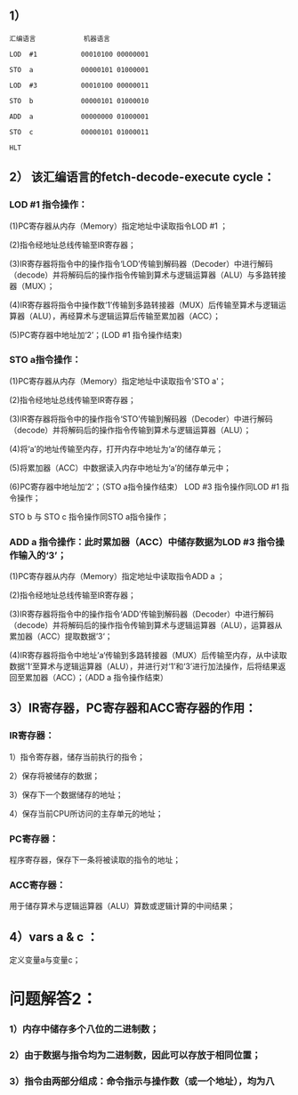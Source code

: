 ## 1）

    汇编语言            机器语言

    LOD  #1           00010100 00000001 

    STO  a            00000101 01000001

    LOD  #3           00010100 00000011

    STO  b            00000101 01000010

    ADD  a            00000000 01000001

    STO  c            00000101 01000011

    HLT               
## 2） 该汇编语言的fetch-decode-execute cycle：

### LOD   #1 指令操作：

(1)PC寄存器从内存（Memory）指定地址中读取指令LOD  #1 ；

(2)指令经地址总线传输至IR寄存器；

(3)IR寄存器将指令中的操作指令‘LOD’传输到解码器（Decoder）中进行解码（decode）并将解码后的操作指令传输到算术与逻辑运算器（ALU）与多路转接器（MUX）；

(4)IR寄存器将指令中操作数‘1’传输到多路转接器（MUX）后传输至算术与逻辑运算器（ALU），再经算术与逻辑运算后传输至累加器（ACC）；

(5)PC寄存器中地址加‘2’；(LOD  #1 指令操作结束)

### STO  a指令操作：

(1)PC寄存器从内存（Memory）指定地址中读取指令'STO  a'；

(2)指令经地址总线传输至IR寄存器；

(3)IR寄存器将指令中的操作指令‘STO’传输到解码器（Decoder）中进行解码（decode）并将解码后的操作指令传输到算术与逻辑运算器（ALU）；

(4)将‘a’的地址传输至内存，打开内存中地址为‘a’的储存单元；

(5)将累加器（ACC）中数据读入内存中地址为‘a’的储存单元中；

(6)PC寄存器中地址加‘2’；（STO  a指令操作结束）
LOD   #3 指令操作同LOD   #1 指令操作；

STO  b 与 STO  c 指令操作同STO  a指令操作；

### ADD a 指令操作：此时累加器（ACC）中储存数据为LOD  #3 指令操作输入的‘3’；

(1)PC寄存器从内存（Memory）指定地址中读取指令ADD a ；

(2)指令经地址总线传输至IR寄存器；

(3)IR寄存器将指令中的操作指令‘ADD’传输到解码器（Decoder）中进行解码（decode）并将解码后的操作指令传输到算术与逻辑运算器（ALU），运算器从累加器（ACC）提取数据’3‘；

(4)IR寄存器将指令中地址’a‘传输到多路转接器（MUX）后传输至内存，从中读取数据’1‘至算术与逻辑运算器（ALU），并进行对‘1’和‘3’进行加法操作，后将结果返回至累加器（ACC）；（ADD a 指令操作结束）

## 3）IR寄存器，PC寄存器和ACC寄存器的作用：

### IR寄存器：
1）指令寄存器，储存当前执行的指令；

2）保存将被储存的数据；

3）保存下一个数据储存的地址；

4）保存当前CPU所访问的主存单元的地址；
### PC寄存器：
程序寄存器，保存下一条将被读取的指令的地址；
### ACC寄存器：
用于储存算术与逻辑运算器（ALU）算数或逻辑计算的中间结果；
## 4）vars a & c ：
定义变量a与变量c；
# 问题解答2：
### 1）内存中储存多个八位的二进制数；
### 2）由于数据与指令均为二进制数，因此可以存放于相同位置；
### 3）指令由两部分组成：命令指示与操作数（或一个地址），均为八